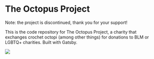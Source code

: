 # The Octopus Project

Note: the project is discontinued, thank you for your support!

This is the code repository for The Octopus Project, a charity that exchanges crochet octopi (among other things) for donations to BLM or LGBTQ+ charities. Built with Gatsby.

![](../../blob/master/homepage.png)
